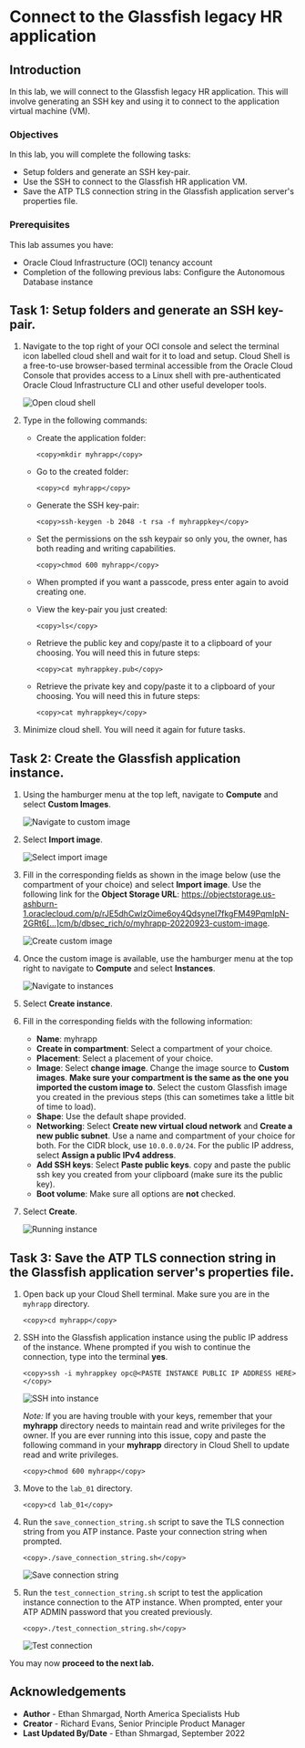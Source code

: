 # Connect to the Glassfish legacy HR application

## Introduction

In this lab, we will connect to the Glassfish legacy HR application. This will involve generating an SSH key and using it to connect to the application virtual machine (VM).

### Objectives

In this lab, you will complete the following tasks:

- Setup folders and generate an SSH key-pair.
- Use the SSH to connect to the Glassfish HR application VM.
- Save the ATP TLS connection string in the Glassfish application server's properties file.

### Prerequisites

This lab assumes you have:
- Oracle Cloud Infrastructure (OCI) tenancy account
- Completion of the following previous labs: Configure the Autonomous Database instance

## Task 1: Setup folders and generate an SSH key-pair.

1. Navigate to the top right of your OCI console and select the terminal icon labelled cloud shell and wait for it to load and setup. Cloud Shell is a free-to-use browser-based terminal accessible from the Oracle Cloud Console that provides access to a Linux shell with pre-authenticated Oracle Cloud Infrastructure CLI and other useful developer tools.

    ![Open cloud shell](images/open-cloud-shell.png)

2. Type in the following commands:

    - Create the application folder:

        ```
        <copy>mkdir myhrapp</copy> 
        ```
    - Go to the created folder:

        ```
        <copy>cd myhrapp</copy>
        ```
    
    - Generate the SSH key-pair:

        ```
        <copy>ssh-keygen -b 2048 -t rsa -f myhrappkey</copy>
        ```
   
    - Set the permissions on the ssh keypair so only you, the owner, has both reading and writing capabilities.

        ```
        <copy>chmod 600 myhrapp</copy>
        ```

    - When prompted if you want a passcode, press enter again to avoid creating one.

    - View the key-pair you just created:

        ```
        <copy>ls</copy>
        ```
    - Retrieve the public key and copy/paste it to a clipboard of your choosing. You will need this in future steps:

        ```
        <copy>cat myhrappkey.pub</copy>
        ```

    - Retrieve the private key and copy/paste it to a clipboard of your choosing. You will need this in future steps:

        ```
        <copy>cat myhrappkey</copy>
        ```

3. Minimize cloud shell. You will need it again for future tasks.

## Task 2: Create the Glassfish application instance.

1. Using the hamburger menu at the top left, navigate to **Compute** and select **Custom Images**.

    ![Navigate to custom image](images/navigate-custom-image.png)

2. Select **Import image**.

    ![Select import image](images/select-import-image.png)

3. Fill in the corresponding fields as shown in the image below (use the compartment of your choice) and select **Import image**. Use the following link for the **Object Storage URL**: https://objectstorage.us-ashburn-1.oraclecloud.com/p/rJE5dhCwlzOime6oy4QdsyneI7fkgFM49PqmIpN-2GRt6[…]cm/b/dbsec_rich/o/myhrapp-20220923-custom-image.

    ![Create custom image](images/create-custom-image.png)

4. Once the custom image is available, use the hamburger menu at the top right to navigate to **Compute** and select **Instances**.

    ![Navigate to instances](images/navigate-instances.png)

5. Select **Create instance**.

6. Fill in the corresponding fields with the following information:

    - **Name**: myhrapp
    - **Create in compartment**: Select a compartment of your choice.
    - **Placement**: Select a placement of your choice.
    - **Image**: Select **change image**. Change the image source to **Custom images**. **Make sure your compartment is the same as the one you imported the custom image to**. Select the custom Glassfish image you created in the previous steps (this can sometimes take a little bit of time to load).
    - **Shape**: Use the default shape provided.
    - **Networking**: Select **Create new virtual cloud network** and **Create a new public subnet**. Use a name and compartment of your choice for both. For the CIDR block, use `10.0.0.0/24`. For the public IP address, select **Assign a public IPv4 address**.
    - **Add SSH keys**: Select **Paste public keys**. copy and paste the public ssh key you created from your clipboard (make sure its the public key).
    - **Boot volume**: Make sure all options are **not** checked.

7. Select **Create**.

    ![Running instance](images/instance-running.png)

## Task 3: Save the ATP TLS connection string in the Glassfish application server's properties file.

1. Open back up your Cloud Shell terminal. Make sure you are in the `myhrapp` directory.

    ```
    <copy>cd myhrapp</copy>
    ```

2. SSH into the Glassfish application instance using the public IP address of the instance. Whene prompted if you wish to continue the connection, type into the terminal **yes**.

    ```
    <copy>ssh -i myhrappkey opc@<PASTE INSTANCE PUBLIC IP ADDRESS HERE></copy>
    ```

    ![SSH into instance](images/ssh-into-instance.png)

    *Note:* If you are having trouble with your keys, remember that your **myhrapp** directory needs to maintain read and write privileges for the owner. If you are ever running into this issue, copy and paste the following command in your **myhrapp** directory in Cloud Shell to update read and write privileges.

    ```
    <copy>chmod 600 myhrapp</copy>
    ```

3. Move to the `lab_01` directory.

    ```
    <copy>cd lab_01</copy>
    ```

4. Run the `save_connection_string.sh` script to save the TLS connection string from you ATP instance. Paste your connection string when prompted.

    ```
    <copy>./save_connection_string.sh</copy>
    ```
    
    ![Save connection string](images/save-connection-string.png)

5. Run the `test_connection_string.sh` script to test the application instance connection to the ATP instance. When prompted, enter your ATP ADMIN password that you created previously.

    ```
    <copy>./test_connection_string.sh</copy>
    ```

    ![Test connection](images/test-connection.png)

You may now **proceed to the next lab.**

## Acknowledgements

- **Author** - Ethan Shmargad, North America Specialists Hub
- **Creator** - Richard Evans, Senior Principle Product Manager
- **Last Updated By/Date** - Ethan Shmargad, September 2022